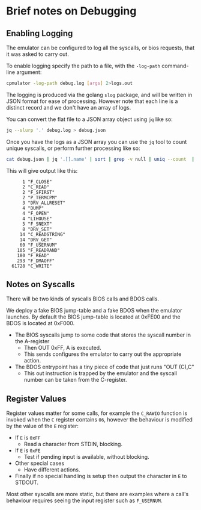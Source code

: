 # Brief notes on Debugging



## Enabling Logging

The emulator can be configured to log all the syscalls, or bios requests, that it was asked to carry out.

To enable logging specify the path to a file, with the `-log-path` command-line argument:

```sh
cpmulator -log-path debug.log [args] 2>logs.out
```

The logging is produced via the golang `slog` package, and will be written in JSON format for ease of processing.  However note that each line is a distinct record and we don't have an array of logs.

You can convert the flat file to a JSON array object using `jq` like so:

```sh
jq --slurp '.' debug.log > debug.json
```

Once you have the logs as a JSON array you can use the `jq` tool to count unique syscalls, or perform further processing like so:

```sh
cat debug.json | jq '.[].name' | sort | grep -v null | uniq --count  | sort --numeric-sort
```
This will give output like this:

```
      1 "F_CLOSE"
      2 "C_READ"
      2 "F_SFIRST"
      2 "P_TERMCPM"
      3 "DRV_ALLRESET"
      4 "DUMP"
      4 "F_OPEN"
      4 "LIHOUSE"
      5 "F_SNEXT"
      8 "DRV_SET"
     14 "C_READSTRING"
     14 "DRV_GET"
     60 "F_USERNUM"
    105 "F_READRAND"
    180 "F_READ"
    293 "F_DMAOFF"
  61728 "C_WRITE"
```



## Notes on Syscalls

There will be two kinds of syscalls BIOS calls and BDOS calls.

We deploy a fake BIOS jump-table and a fake BDOS when the emulator launches.  By default the BIOS jump-table is located at 0xFE00 and the BDOS is located at 0xF000.

* The BIOS syscalls jump to some code that stores the syscall number in the A-register
  * Then OUT 0xFF, A is executed.
  * This sends configures the emulator to carry out the appropriate action.
* The BDOS entrypoint has a tiny piece of code that just runs "OUT (C),C"
  * This out instruction is trapped by the emulator and the syscall number can be taken from the C-register.



## Register Values

Register values matter for some calls, for example the `C_RAWIO` function is invoked when the `C` register contains `06`, however the behaviour is modified by the value of the `E` register:

* If `E` is `0xFF`
  * Read a character from STDIN, blocking.
* If `E` is `0xFE`
  * Test if pending input is available, without blocking.
* Other special cases
  * Have different actions.
* Finally if no special handling is setup then output the character in `E` to STDOUT.

Most other syscalls are more static, but there are examples where a call's behaviour requires seeing the input register such as `F_USERNUM`.
